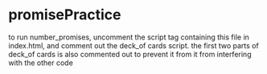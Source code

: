 # promisePractice
to run number_promises, uncomment the script tag containing this file in index.html, and comment out the deck_of cards script. 
the first two parts of deck_of cards is also commented out to prevent it from it from interfering with the other code
